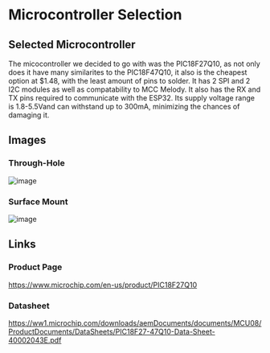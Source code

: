 # Microcontroller Selection

## Selected Microcontroller
The micocontroller we decided to go with was the PIC18F27Q10, as not only does it have many similarites to the PIC18F47Q10, it also is the cheapest option at $1.48, with the least amount of pins to solder. It has 2 SPI and 2 I2C modules as well as compatability to MCC Melody. It also has the RX and TX pins required to communicate with the ESP32. Its supply voltage range is 1.8-5.5Vand can withstand up to 300mA, minimizing the chances of damaging it.

## Images

### Through-Hole
![image](https://user-images.githubusercontent.com/122958638/221649919-2940a5db-8099-4685-abf3-6cec9c1202d2.png)

### Surface Mount
![image](https://user-images.githubusercontent.com/122958638/221650122-15236f14-df7e-4ae5-af1a-07a0bebe4136.png)

## Links

### Product Page
https://www.microchip.com/en-us/product/PIC18F27Q10
### Datasheet
https://ww1.microchip.com/downloads/aemDocuments/documents/MCU08/ProductDocuments/DataSheets/PIC18F27-47Q10-Data-Sheet-40002043E.pdf
